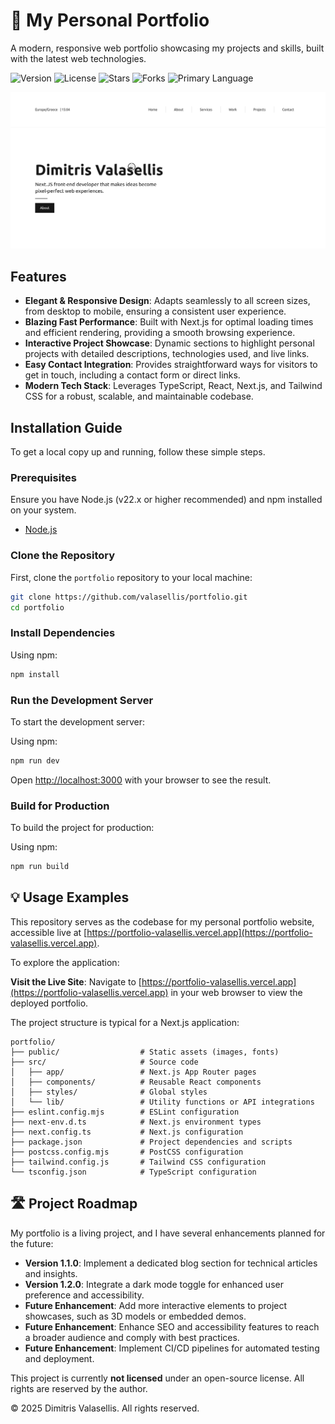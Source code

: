 # 📝 My Personal Portfolio

A modern, responsive web portfolio showcasing my projects and skills, built with the latest web technologies.

![Version](https://img.shields.io/badge/version-1.0.0-blue)
![License](https://img.shields.io/badge/license-None-lightgrey)
![Stars](https://img.shields.io/github/stars/dimitrisvalasellis/portfolio?style=social)
![Forks](https://img.shields.io/github/forks/dimitrisvalasellis/portfolio?style=social)
![Primary Language](https://img.shields.io/github/languages/top/dimitrisvalasellis/portfolio)

![Project Preview Image](/portfolio.png)


##  Features

*   **Elegant & Responsive Design**: Adapts seamlessly to all screen sizes, from desktop to mobile, ensuring a consistent user experience.
*   **Blazing Fast Performance**: Built with Next.js for optimal loading times and efficient rendering, providing a smooth browsing experience.
*   **Interactive Project Showcase**: Dynamic sections to highlight personal projects with detailed descriptions, technologies used, and live links.
*   **Easy Contact Integration**: Provides straightforward ways for visitors to get in touch, including a contact form or direct links.
*   **Modern Tech Stack**: Leverages TypeScript, React, Next.js, and Tailwind CSS for a robust, scalable, and maintainable codebase.


##  Installation Guide

To get a local copy up and running, follow these simple steps.

### Prerequisites

Ensure you have Node.js (v22.x or higher recommended) and npm installed on your system.

*   [Node.js](https://nodejs.org/)

### Clone the Repository

First, clone the `portfolio` repository to your local machine:

```bash
git clone https://github.com/valasellis/portfolio.git
cd portfolio
```

### Install Dependencies

Using npm:

```bash
npm install
```

### Run the Development Server

To start the development server:

Using npm:

```bash
npm run dev
```

Open [http://localhost:3000](http://localhost:3000) with your browser to see the result.

### Build for Production

To build the project for production:

Using npm:

```bash
npm run build
```


## 💡 Usage Examples

This repository serves as the codebase for my personal portfolio website, accessible live at [https://portfolio-valasellis.vercel.app](https://portfolio-valasellis.vercel.app).

To explore the application:

**Visit the Live Site**: Navigate to [https://portfolio-valasellis.vercel.app](https://portfolio-valasellis.vercel.app) in your web browser to view the deployed portfolio.

The project structure is typical for a Next.js application:

```
portfolio/
├── public/                  # Static assets (images, fonts)
├── src/                     # Source code
│   ├── app/                 # Next.js App Router pages
│   ├── components/          # Reusable React components
│   ├── styles/              # Global styles
│   └── lib/                 # Utility functions or API integrations
├── eslint.config.mjs        # ESLint configuration
├── next-env.d.ts            # Next.js environment types
├── next.config.ts           # Next.js configuration
├── package.json             # Project dependencies and scripts
├── postcss.config.mjs       # PostCSS configuration
├── tailwind.config.js       # Tailwind CSS configuration
└── tsconfig.json            # TypeScript configuration
```

## 🛣️ Project Roadmap

My portfolio is a living project, and I have several enhancements planned for the future:

*   **Version 1.1.0**: Implement a dedicated blog section for technical articles and insights.
*   **Version 1.2.0**: Integrate a dark mode toggle for enhanced user preference and accessibility.
*   **Future Enhancement**: Add more interactive elements to project showcases, such as 3D models or embedded demos.
*   **Future Enhancement**: Enhance SEO and accessibility features to reach a broader audience and comply with best practices.
*   **Future Enhancement**: Implement CI/CD pipelines for automated testing and deployment.


This project is currently **not licensed** under an open-source license. All rights are reserved by the author.

© 2025 Dimitris Valasellis. All rights reserved.
